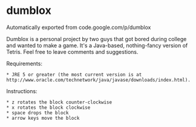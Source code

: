 # dumblox
Automatically exported from code.google.com/p/dumblox

Dumblox is a personal project by two guys that got bored during college and wanted to make a game. It's a Java-based, nothing-fancy version of Tetris. Feel free to leave comments and suggestions.

Requirements:

    * JRE 5 or greater (the most current version is at http://www.oracle.com/technetwork/java/javase/downloads/index.html).

Instructions:

    * z rotates the block counter-clockwise
    * x rotates the block clockwise
    * space drops the block
    * arrow keys move the block
